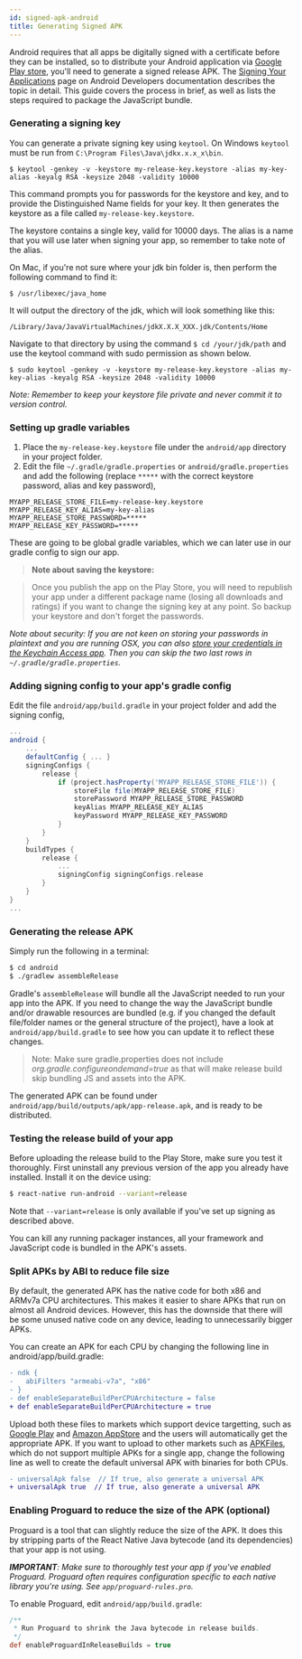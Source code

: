 ```yaml
---
id: signed-apk-android
title: Generating Signed APK
---
```


Android requires that all apps be digitally signed with a certificate before they can be installed, so to distribute your Android application via [Google Play store](https://play.google.com/store), you'll need to generate a signed release APK. The [Signing Your Applications](https://developer.android.com/tools/publishing/app-signing.html) page on Android Developers documentation describes the topic in detail. This guide covers the process in brief, as well as lists the steps required to package the JavaScript bundle.

### Generating a signing key

You can generate a private signing key using `keytool`. On Windows `keytool` must be run from `C:\Program Files\Java\jdkx.x.x_x\bin`.

    $ keytool -genkey -v -keystore my-release-key.keystore -alias my-key-alias -keyalg RSA -keysize 2048 -validity 10000

This command prompts you for passwords for the keystore and key, and to provide the Distinguished Name fields for your key. It then generates the keystore as a file called `my-release-key.keystore`.

The keystore contains a single key, valid for 10000 days. The alias is a name that you will use later when signing your app, so remember to take note of the alias.

On Mac, if you're not sure where your jdk bin folder is, then perform the following command to find it:

    $ /usr/libexec/java_home

It will output the directory of the jdk, which will look something like this:

    /Library/Java/JavaVirtualMachines/jdkX.X.X_XXX.jdk/Contents/Home

Navigate to that directory by using the command `$ cd /your/jdk/path` and use the keytool command with sudo permission as shown below.

    $ sudo keytool -genkey -v -keystore my-release-key.keystore -alias my-key-alias -keyalg RSA -keysize 2048 -validity 10000

_Note: Remember to keep your keystore file private and never commit it to version control._

### Setting up gradle variables

1. Place the `my-release-key.keystore` file under the `android/app` directory in your project folder.
2. Edit the file `~/.gradle/gradle.properties` or `android/gradle.properties` and add the following (replace `*****` with the correct keystore password, alias and key password),

```
MYAPP_RELEASE_STORE_FILE=my-release-key.keystore
MYAPP_RELEASE_KEY_ALIAS=my-key-alias
MYAPP_RELEASE_STORE_PASSWORD=*****
MYAPP_RELEASE_KEY_PASSWORD=*****
```

These are going to be global gradle variables, which we can later use in our gradle config to sign our app.

> **Note about saving the keystore:**

> Once you publish the app on the Play Store, you will need to republish your app under a different package name (losing all downloads and ratings) if you want to change the signing key at any point. So backup your keystore and don't forget the passwords.

_Note about security: If you are not keen on storing your passwords in plaintext and you are running OSX, you can also [store your credentials in the Keychain Access app](https://pilloxa.gitlab.io/posts/safer-passwords-in-gradle/). Then you can skip the two last rows in `~/.gradle/gradle.properties`._

### Adding signing config to your app's gradle config

Edit the file `android/app/build.gradle` in your project folder and add the signing config,

```gradle
...
android {
    ...
    defaultConfig { ... }
    signingConfigs {
        release {
            if (project.hasProperty('MYAPP_RELEASE_STORE_FILE')) {
                storeFile file(MYAPP_RELEASE_STORE_FILE)
                storePassword MYAPP_RELEASE_STORE_PASSWORD
                keyAlias MYAPP_RELEASE_KEY_ALIAS
                keyPassword MYAPP_RELEASE_KEY_PASSWORD
            }
        }
    }
    buildTypes {
        release {
            ...
            signingConfig signingConfigs.release
        }
    }
}
...
```

### Generating the release APK

Simply run the following in a terminal:

```sh
$ cd android
$ ./gradlew assembleRelease
```

Gradle's `assembleRelease` will bundle all the JavaScript needed to run your app into the APK. If you need to change the way the JavaScript bundle and/or drawable resources are bundled (e.g. if you changed the default file/folder names or the general structure of the project), have a look at `android/app/build.gradle` to see how you can update it to reflect these changes.

> Note: Make sure gradle.properties does not include _org.gradle.configureondemand=true_ as that will make release build skip bundling JS and assets into the APK.

The generated APK can be found under `android/app/build/outputs/apk/app-release.apk`, and is ready to be distributed.

### Testing the release build of your app

Before uploading the release build to the Play Store, make sure you test it thoroughly. First uninstall any previous version of the app you already have installed. Install it on the device using:

```sh
$ react-native run-android --variant=release
```

Note that `--variant=release` is only available if you've set up signing as described above.

You can kill any running packager instances, all your framework and JavaScript code is bundled in the APK's assets.

### Split APKs by ABI to reduce file size

By default, the generated APK has the native code for both x86 and ARMv7a CPU architectures. This makes it easier to share APKs that run on almost all Android devices. However, this has the downside that there will be some unused native code on any device, leading to unnecessarily bigger APKs.

You can create an APK for each CPU by changing the following line in android/app/build.gradle:

```diff
- ndk {
-   abiFilters "armeabi-v7a", "x86"
- }
- def enableSeparateBuildPerCPUArchitecture = false
+ def enableSeparateBuildPerCPUArchitecture = true
```

Upload both these files to markets which support device targetting, such as [Google Play](https://developer.android.com/google/play/publishing/multiple-apks.html) and [Amazon AppStore](https://developer.amazon.com/docs/app-submission/getting-started-with-device-targeting.html) and the users will automatically get the appropriate APK. If you want to upload to other markets such as [APKFiles](https://www.apkfiles.com/), which do not support multiple APKs for a single app, change the following line as well to create the default universal APK with binaries for both CPUs.

```diff
- universalApk false  // If true, also generate a universal APK
+ universalApk true  // If true, also generate a universal APK
```

### Enabling Proguard to reduce the size of the APK (optional)

Proguard is a tool that can slightly reduce the size of the APK. It does this by stripping parts of the React Native Java bytecode (and its dependencies) that your app is not using.

_**IMPORTANT**: Make sure to thoroughly test your app if you've enabled Proguard. Proguard often requires configuration specific to each native library you're using. See `app/proguard-rules.pro`._

To enable Proguard, edit `android/app/build.gradle`:

```gradle
/**
 * Run Proguard to shrink the Java bytecode in release builds.
 */
def enableProguardInReleaseBuilds = true
```
